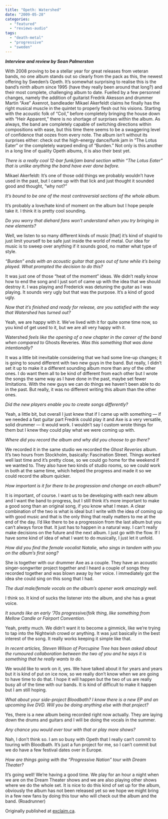 ```yaml
---
title: "Opeth: Watershed"
date: "2009-05-28"
categories: 
  - "featured"
  - "reviews-audio"
tags: 
  - "death-metal"
  - "progressive"
  - "sweden"
---
```


_**Interview and review by Sean Palmerston**_

With 2008 proving to be a stellar year for great releases from veteran bands, no one album stands out so clearly from the pack as this, the newest offering by Sweden’s Opeth. It’s somewhat surprising to realise this is the band’s ninth album since 1995 (have they really been around that long?) and their most complete, challenging album to date. Fuelled by a few personnel changes, namely the addition of guitarist Fredrik Akesson and drummer Martin “Axe” Axenrot, bandleader Mikael Akerfeldt claims he finally has the right musical muscle in the quintet to properly flesh out his visions. Starting with the acoustic folk of “Coil,” before completely bringing the house down with “Heir Apparent,” there is no shortage of surprises within the album. As always, the band are completely capable of switching directions within compositions with ease, but this time there seems to be a swaggering level of confidence that oozes from every note. The album isn’t without its surprises either: check out the high-energy dance/funk jam in “The Lotus Eater” or the completely warped ending of “Burden.” Not only is this another in a long line of quality Opeth albums, it is also their best yet.

_There is a really cool 12-bar funk/jam band section within “The Lotus Eater” that is unlike anything the band have ever done before._

Mikael Akerfeldt: It’s one of those odd things we probably wouldn’t have used in the past, but I came up with that lick and just thought it sounded good and thought, “why not?”

_It’s bound to be one of the most controversial sections of the whole album._

It’s probably a love/hate kind of moment on the album but I hope people take it. I think it is pretty cool sounding.

_Do you worry that diehard fans won’t understand when you try bringing in new elements?_

Well, we listen to so many different kinds of music \[that\] it’s kind of stupid to just limit yourself to be safe just inside the world of metal. Our idea for music is to sweep over anything if it sounds good, no matter what type of style.

_“Burden” ends with an acoustic guitar that goes out of tune while it’s being played. What prompted the decision to do this?_

It was just one of those “heat of the moment” ideas. We didn’t really know how to end the song and I just sort of came up with the idea that we should destroy it. I was playing and Frederick was detuning the guitar as I was playing. It sounds very ugly but that was the purpose. It’s a kind of good ugly.

_Now that it’s finished and ready for release, are you satisfied with the way that Watershed has turned out?_

Yeah, we are happy with it. We’ve lived with it for quite some time now, so you kind of get used to it, but we are all very happy with it.

Watershed _feels like the opening of a new chapter in the career of the band when compared to_ Ghosts Reveries. _Was this something that was done intentionally?_

It was a little bit inevitable considering that we had some line-up changes; it is going to sound different with two new guys in the band. But really, I didn’t set it up to make it a different sounding album more than any of the other ones. I do want them all to be kind of different from each other but I wrote the songs the same way as I have done in the past, maybe set fewer limitations. With the new guys we can do things we haven’t been able to do in the past. But really, it was no different writing this album than the other ones.

_Did the new players enable you to create songs differently?_

Yeah, a little bit, but overall I just knew that if I came up with something — if we needed a fast guitar part Fredrik could play it and Axe is a very versatile, solid drummer — it would work. I wouldn’t say I custom wrote things for them but I knew they could play what we were coming up with.

_Where did you record the album and why did you choose to go there?_

We recorded it in the same studio we recorded the _Ghost Reveries_ album. It’s two hours from Stockholm, basically: Fascination Street. Things worked well last time and it’s pretty close, so we could go home for the weekend if we wanted to. They also have two kinds of studio rooms, so we could work in both at the same time, which helped the progress and made it so we could record the album quicker.

_How important is it for there to be progression and change on each album?_

It is important, of course. I want us to be developing with each new album and I want the band to progress, but I still think it’s more important to make a good song than an original song, if you know what I mean. A clear combination of the two is what is ideal but I write with the idea of coming up with good music and that is the only thing that really matters to me at the end of the day. I’d like there to be a progression from the last album but you can’t always force that. It just has to happen in a natural way. I can’t really make decisions on the future and the next album. I just go with the flow. If I have some kind of idea of what I want to do musically, I just let it unfold.

_How did you find the female vocalist Natalie, who sings in tandem with you on the album’s first song?_

She is together with our drummer Axe as a couple. They have an acoustic singer-songwriter project together and I heard a couple of songs they recorded together and was blown away by her voice. I immediately got the idea she could sing on this song that I had.

_The dual male/female vocals on the album’s opener work amazingly well._

I think so. It kind of sucks the listener into the album, and she has a great voice.

_It sounds like an early ’70s progressive/folk thing, like something from Mellow Candle or Fairport Convention._

Yeah, pretty much. We didn’t want it to become a gimmick, like we’re trying to tap into the Nightwish crowd or anything. It was just basically in the best interest of the song. It really works keeping it simple like that.

_In recent articles, Steven Wilson of Porcupine Tree has been asked about the rumoured collaboration between the two of you and he says it is something that he really wants to do._

We would like to work on it, yes. We have talked about it for years and years but it is kind of put on ice now, so we really don’t know when we are going to have time to do that. I hope it will happen but the two of us are really busy all of the time with our bands. It is kind of difficult to make it happen but I am still hoping.

_What about your side-project Bloodbath? I know there is a new EP and an upcoming live DVD. Will you be doing anything else with that project?_

Yes, there is a new album being recorded right now actually. They are laying down the drums and guitars and I will be doing the vocals in the summer.

_Any chance you would ever tour with that or play more shows?_

Nah, I don’t think so. I am so busy with Opeth that I really can’t commit to touring with Bloodbath. It’s just a fun project for me, so I can’t commit but we do have a few festival dates over in Europe.

_How are things going with the “Progressive Nation” tour with Dream Theater?_

It’s going well! We’re having a good time. We play for an hour a night when we are on the Dream Theater shows and we are also playing other shows where we do the whole set. It is nice to do this kind of set up for the album, obviously the album has not been released yet so we hope we might bring in a few new fans by doing this tour who will check out the album and the band. (Roadrunner)

Originally published at [exclaim.ca](http://exclaim.ca/ "Exclaim!").
